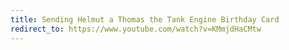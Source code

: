 ```yaml
---
title: Sending Helmut a Thomas the Tank Engine Birthday Card
redirect_to: https://www.youtube.com/watch?v=KMmjdHaCMtw
---
```

